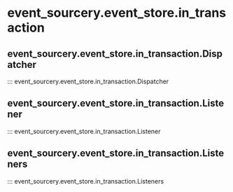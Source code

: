 # event_sourcery.event_store.in_transaction

## event_sourcery.event_store.in_transaction.Dispatcher
::: event_sourcery.event_store.in_transaction.Dispatcher

## event_sourcery.event_store.in_transaction.Listener
::: event_sourcery.event_store.in_transaction.Listener

## event_sourcery.event_store.in_transaction.Listeners
::: event_sourcery.event_store.in_transaction.Listeners
